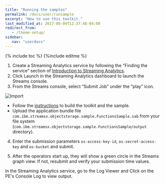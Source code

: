 ```yaml
---
title: "Running the samples"
permalink: /docs/user/runsample
excerpt: "How to use this toolkit."
last_modified_at: 2017-08-04T12:37:48-04:00
redirect_from:
   - /theme-setup/
sidebar:
   nav: "userdocs"
---
```

{% include toc %}
{%include editme %}

1. Create a Streaming Analytics service by following the “Finding the service” section of [Introduction to Streaming Analytics](https://developer.ibm.com/streamsdev/docs/streaming-analytics-now-available-bluemix/).
2. Click Launch in the Streaming Analytics dashboard to launch the Streams console.
3. From the Streams console, select “Submit Job” under the “play” icon.

![Import](/streamsx.objectstorage/doc/images/streams-submit-job.png)

* Follow the [instructions](/streamsx.objectstorage/docs/user/buildsample) to build the toolkit and the sample.
* Upload the application bundle file `com.ibm.streamsx.objectstorage.sample.FunctionsSample.sab` from your file system (`com.ibm.streamsx.objectstorage.sample.FunctionsSample/output` directory). 

4. Enter the submission parameters `os-access-key-id`, `os-secret-access-key` and `os-bucket` and submit.

5. After the operators start up, they will show a green circle in the Streams graph view. If not, resubmit and verify your submission time values.

In the Streaming Analytics service, go to the Log Viewer and Click on the PE's Console Log to view output.


